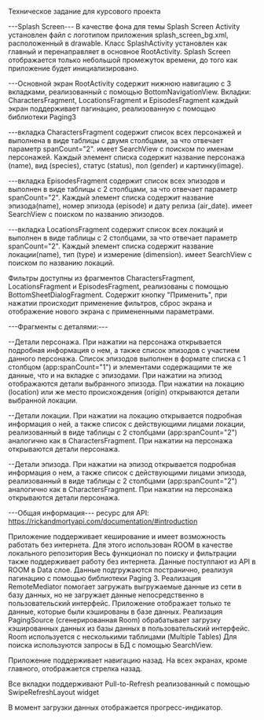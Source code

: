 Техническое задание для курсового проекта

---Splash Screen---
В качестве фона для темы Splash Screen Activity установлен файл с логотипом приложения splash_screen_bg.xml,
расположенный в drawable. Класс SplashActivity установлен как главный и перенаправляет в основное RootActivity.
Splash Screen отображается только небольшой промежуток времени, до того как приложение будет инициализировано.

---Основной экран RootActivity содержит нижнюю навигацию с 3 вкладками, реализованный с помощью BottomNavigationView.
Вкладки:
CharactersFragment, LocationsFragment и EpisodesFragment 
каждый экран поддерживает пагинацию, реализованную с помощью библиотеки Paging3

---вкладка CharactersFragment содержит список всех персонажей и выполнена в виде таблицы с двумя столбцами, за что отвечает параметр spanCount="2". 
имеет SearchView с поиском по именам персонажей. Каждый элемент списка содержит название персонажа
(name), вид (species), статус (status), пол (gender) и картинку(image).

---вкладка EpisodesFragment содержит список всех эпизодов и выполнен в виде таблицы с 2 столбцами, за что отвечает параметр spanCount="2". 
Каждый элемент списка содержит название эпизода(name), номер эпизода (episode) и дату релиза (air_date). 
имеет SearchView с поиском по названию эпизодов.

---вкладка LocationsFragment содержит список всех локаций и выполнен в виде таблицы с 2 столбцами, за что отвечает параметр spanCount="2". 
Каждый элемент списка содержит название локации(name), тип (type) и измерение (dimension).
имеет SearchView с поиском по названию локаций.

Фильтры доступны из фрагментов CharactersFragment, LocationsFragment и EpisodesFragment, реализованы с помощью BottomSheetDialogFragment. Содержит кнопку
"Применить", при нажатии происходит применение фильтров, сброс экрана и отображение нового экрана с примененными параметрами.

---Фрагменты с деталями:---

--Детали персонажа. При нажатии на персонажа открывается подробная информация о нем, а также список эпизодов с участием данного персонажа.
Список эпизодов выполнен в формате списка с 1 столбцом (app:spanCount="1") и элементами содержащими те же данные, что и на
вкладке с эпизодами.
При нажатии на эпизод отображаются детали выбранного эпизода.
При нажатии на локацию (location) или же место происхождения (origin) открываются детали выбранной локации.


--Детали локации. При нажатии на локацию открывается подробная информация о ней, а также список с действующими лицами локации, реализованный в виде таблицы
с 2 столбцами (app:spanCount="2") аналогично как в CharactersFragment. При нажатии на персонажа открываются детали персонажа.

--Детали эпизода.  При нажатии на эпизод открывается подробная информация о нем, а также список с действующими лицами эпизода, реализованный в виде таблицы
с 2 столбцами (app:spanCount="2") аналогично как в CharactersFragment. При нажатии на персонажа открываются детали персонажа.

---Общая информация---
ресурс для API: https://rickandmortyapi.com/documentation/#introduction

Приложение поддерживает кеширование и имеет возможность работать без интернета. Для этого использован ROOM в качестве локального репозитория
Весь функционал по поиску и фильтрации также поддерживает работу без интернета.
Данные поступпают из API в ROOM в Data слое. Данные подгружаются постранично, реализуя пагинацию с помощью библиотеки Paging 3.
Реализация RemoteMediator помогает загружать выгружаемые данные из сети в базу данных, но не загружает данные непосредственно в пользовательский интерфейс. 
Приложение отображает только те данные, которые были кэшированы в базе данных. Реализация PagingSource (сгенерированная Room) обрабатывает загрузку
кэшированных данных из базы данных в пользовательский интерфейс. Room используется с несколькими таблицами (Multiple Tables)
Для поиска используются запросы в БД с помощью SearchView.

Приложение поддерживает навигацию назад. На всех экранах, кроме главного, отображается стрелка назад.

Все вкладки поддерживают Pull-to-Refresh реализованный с помощью SwipeRefreshLayout widget

В момент загрузки данных отображается прогресс-индикатор.



